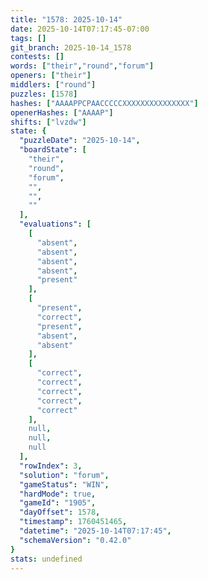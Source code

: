 ```yaml
---
title: "1578: 2025-10-14"
date: 2025-10-14T07:17:45-07:00
tags: []
git_branch: 2025-10-14_1578
contests: []
words: ["their","round","forum"]
openers: ["their"]
middlers: ["round"]
puzzles: [1578]
hashes: ["AAAAPPCPAACCCCCXXXXXXXXXXXXXXX"]
openerHashes: ["AAAAP"]
shifts: ["lvzdw"]
state: {
  "puzzleDate": "2025-10-14",
  "boardState": [
    "their",
    "round",
    "forum",
    "",
    "",
    ""
  ],
  "evaluations": [
    [
      "absent",
      "absent",
      "absent",
      "absent",
      "present"
    ],
    [
      "present",
      "correct",
      "present",
      "absent",
      "absent"
    ],
    [
      "correct",
      "correct",
      "correct",
      "correct",
      "correct"
    ],
    null,
    null,
    null
  ],
  "rowIndex": 3,
  "solution": "forum",
  "gameStatus": "WIN",
  "hardMode": true,
  "gameId": "1905",
  "dayOffset": 1578,
  "timestamp": 1760451465,
  "datetime": "2025-10-14T07:17:45",
  "schemaVersion": "0.42.0"
}
stats: undefined
---
```

<!-- more -->
